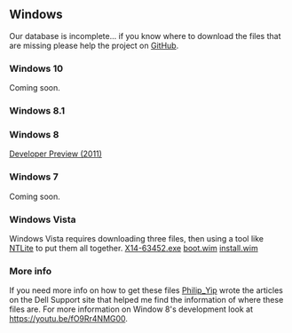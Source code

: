 
## Windows
Our database is incomplete... if you know where to download the files that are missing please help the project on [GitHub](github.com/mrhallway0/dl).

### Windows 10
Coming soon.

### Windows 8.1

### Windows 8
[Developer Preview (2011)](http://web.archive.org/web/20111007200207/http://wdp.dlws.microsoft.com/WDPDL/9B8DFDFF736C5B1DBF956B89D8A9D4FD925DACD2/WindowsDeveloperPreview-64bit-English.iso)

### Windows 7
Coming soon.

### Windows Vista
Windows Vista requires downloading three files, then using a tool like [NTLite](https://www.ntlite.com/) to put them all together. 
[X14-63452.exe](http://web.archive.org/web/20130308184940/http://msft-dnl.digitalrivercontent.net/msoffice/pub/X14-63452/X14-63452.exe) [boot.wim](http://web.archive.org/web/20140306164649/http://msft-dnl.digitalrivercontent.net/msvista/pub/msshus/vista64/boot.wim) [install.wim](http://web.archive.org/web/20130419080743/http://msft-dnl.digitalrivercontent.net/msvista/pub/msshus/vista32/install.wim)

### More info
If you need more info on how to get these files [Philip_Yip](https://www.dell.com/community/user/viewprofilepage/user-id/705515) wrote the articles on the Dell Support site that helped me find the information of where these files are. For more information on Window 8's development look at https://youtu.be/fO9Rr4NMG00.
